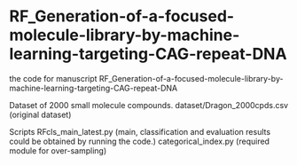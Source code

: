 # RF_Generation-of-a-focused-molecule-library-by-machine-learning-targeting-CAG-repeat-DNA
the code for manuscript RF_Generation-of-a-focused-molecule-library-by-machine-learning-targeting-CAG-repeat-DNA

Dataset of 2000 small molecule compounds.
dataset/Dragon_2000cpds.csv (original dataset)

Scripts
RFcls_main_latest.py (main, classification and evaluation results could be obtained by running the code.)
categorical_index.py (required module for over-sampling)
